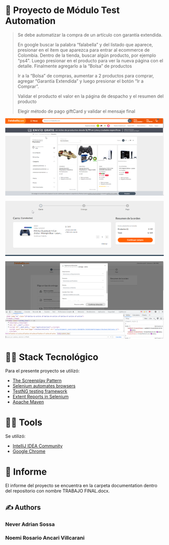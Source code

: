 # 🚀 Proyecto de Módulo Test Automation

> Se debe automatizar la compra de un artículo con garantía extendida.
>
> En google buscar la palabra “falabella” y del listado que aparece, presionar en el ítem que aparezca para entrar al ecommerce de Colombia.
>Dentro de la tienda, buscar algún producto, por ejemplo “ps4". Luego presionar en el producto para ver la nueva página con el detalle. Finalmente agregarlo a la “Bolsa” de productos
>
>Ir a la “Bolsa” de compras, aumentar a 2 productos para comprar, agregar “Garantía Extendida” y luego presionar el botón “Ir a Comprar”.
>
>Validar el producto el valor en la página de despacho y el resumen del producto
>
>Elegir método de pago giftCard y validar el mensaje final

![](resource/images/falabella.png)

![](resource/images/product.png)

![](resource/images/address.png)

# 👨‍💻 Stack Tecnológico

Para el presente proyecto se utilizó:

* [The Screenplay Pattern](https://serenity-js.org/handbook/design/screenplay-pattern.html)
* [Selenium automates browsers](https://www.selenium.dev/)
* [TestNG testing framework](https://testng.org/doc/)
* [Extent Reports in Selenium](https://mvnrepository.com/artifact/com.relevantcodes/extentreports)
* [Apache Maven](https://maven.apache.org/)

# 👨‍💻 Tools

Se utilizó:

* [IntelliJ IDEA Community](https://www.jetbrains.com/)
* [Google Chrome](https://www.google.com/intl/es/chrome/)

# 📒 Informe

El informe del proyecto se encuentra en la carpeta documentation dentro del repositorio con nombre TRABAJO FINAL.docx.

## ✍ Authors

### Never Adrian Sossa 
### Noemi Rosario Ancari Villcarani

<br/>
